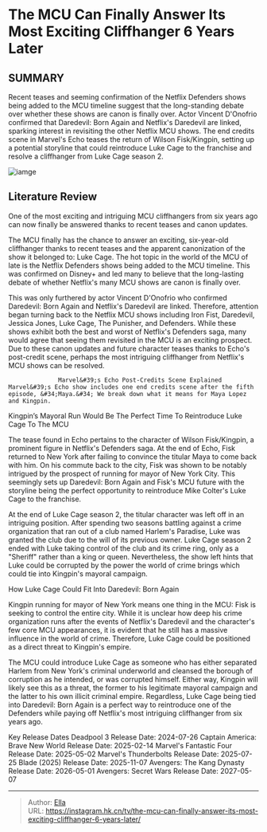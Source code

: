# The MCU Can Finally Answer Its Most Exciting Cliffhanger 6 Years Later


## SUMMARY 



  Recent teases and seeming confirmation of the Netflix Defenders shows being added to the MCU timeline suggest that the long-standing debate over whether these shows are canon is finally over.   Actor Vincent D&#39;Onofrio confirmed that Daredevil: Born Again and Netflix&#39;s Daredevil are linked, sparking interest in revisiting the other Netflix MCU shows.   The end credits scene in Marvel&#39;s Echo teases the return of Wilson Fisk/Kingpin, setting up a potential storyline that could reintroduce Luke Cage to the franchise and resolve a cliffhanger from Luke Cage season 2.  

![iamge](https://static1.srcdn.com/wordpress/wp-content/uploads/2024/01/luke-cage-daredevil-kingpin-mcu.jpg)

## Literature Review

One of the most exciting and intriguing MCU cliffhangers from six years ago can now finally be answered thanks to recent teases and canon updates.




The MCU finally has the chance to answer an exciting, six-year-old cliffhanger thanks to recent teases and the apparent canonization of the show it belonged to: Luke Cage. The hot topic in the world of the MCU of late is the Netflix Defenders shows being added to the MCU timeline. This was confirmed on Disney&#43; and led many to believe that the long-lasting debate of whether Netflix&#39;s many MCU shows are canon is finally over.




This was only furthered by actor Vincent D&#39;Onofrio who confirmed Daredevil: Born Again and Netflix&#39;s Daredevil are linked. Therefore, attention began turning back to the Netflix MCU shows including Iron Fist, Daredevil, Jessica Jones, Luke Cage, The Punisher, and Defenders. While these shows exhibit both the best and worst of Netflix&#39;s Defenders saga, many would agree that seeing them revisited in the MCU is an exciting prospect. Due to these canon updates and future character teases thanks to Echo&#39;s post-credit scene, perhaps the most intriguing cliffhanger from Netflix&#39;s MCU shows can be resolved.

                  Marvel&#39;s Echo Post-Credits Scene Explained   Marvel&#39;s Echo show includes one end credits scene after the fifth episode, &#34;Maya.&#34; We break down what it means for Maya Lopez and Kingpin.   


 Kingpin’s Mayoral Run Would Be The Perfect Time To Reintroduce Luke Cage To The MCU 
          




The tease found in Echo pertains to the character of Wilson Fisk/Kingpin, a prominent figure in Netflix&#39;s Defenders saga. At the end of Echo, Fisk returned to New York after failing to convince the titular Maya to come back with him. On his commute back to the city, Fisk was shown to be notably intrigued by the prospect of running for mayor of New York City. This seemingly sets up Daredevil: Born Again and Fisk&#39;s MCU future with the storyline being the perfect opportunity to reintroduce Mike Colter&#39;s Luke Cage to the franchise.

At the end of Luke Cage season 2, the titular character was left off in an intriguing position. After spending two seasons battling against a crime organization that ran out of a club named Harlem&#39;s Paradise, Luke was granted the club due to the will of its previous owner. Luke Cage season 2 ended with Luke taking control of the club and its crime ring, only as a &#34;Sheriff&#34; rather than a king or queen. Nevertheless, the show left hints that Luke could be corrupted by the power the world of crime brings which could tie into Kingpin&#39;s mayoral campaign.






 How Luke Cage Could Fit Into Daredevil: Born Again 
          

Kingpin running for mayor of New York means one thing in the MCU: Fisk is seeking to control the entire city. While it is unclear how deep his crime organization runs after the events of Netflix&#39;s Daredevil and the character&#39;s few core MCU appearances, it is evident that he still has a massive influence in the world of crime. Therefore, Luke Cage could be positioned as a direct threat to Kingpin&#39;s empire.

The MCU could introduce Luke Cage as someone who has either separated Harlem from New York&#39;s criminal underworld and cleansed the borough of corruption as he intended, or was corrupted himself. Either way, Kingpin will likely see this as a threat, the former to his legitimate mayoral campaign and the latter to his own illicit criminal empire. Regardless, Luke Cage being tied into Daredevil: Born Again is a perfect way to reintroduce one of the Defenders while paying off Netflix&#39;s most intriguing cliffhanger from six years ago.




  Key Release Dates              Deadpool 3 Release Date: 2024-07-26                    Captain America: Brave New World Release Date: 2025-02-14                   Marvel&#39;s Fantastic Four Release Date: 2025-05-02                   Marvel&#39;s Thunderbolts Release Date: 2025-07-25                   Blade (2025) Release Date: 2025-11-07                   Avengers: The Kang Dynasty  Release Date: 2026-05-01                    Avengers: Secret Wars Release Date: 2027-05-07      

---

> Author: [Ella](https://instagram.hk.cn/)  
> URL: https://instagram.hk.cn/tv/the-mcu-can-finally-answer-its-most-exciting-cliffhanger-6-years-later/  

